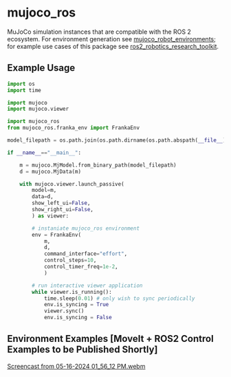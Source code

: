 # mujoco_ros
MuJoCo simulation instances that are compatible with the ROS 2 ecosystem. For environment generation see [mujoco_robot_environments](https://github.com/peterdavidfagan/mujoco_robot_environments); for example use cases of this package see [ros2_robotics_research_toolkit](https://github.com/peterdavidfagan/ros2_robotics_research_toolkit).

## Example Usage

```python 
import os
import time

import mujoco
import mujoco.viewer

import mujoco_ros
from mujoco_ros.franka_env import FrankaEnv

model_filepath = os.path.join(os.path.dirname(os.path.abspath(__file__)), 'models', 'franka_controller_test.mjb')

if __name__=="__main__":

    m = mujoco.MjModel.from_binary_path(model_filepath)
    d = mujoco.MjData(m)

    with mujoco.viewer.launch_passive(
        model=m, 
        data=d,
        show_left_ui=False,
        show_right_ui=False,
        ) as viewer:

        # instaniate mujoco_ros environment
        env = FrankaEnv(
            m, 
            d, 
            command_interface="effort",
            control_steps=10, 
            control_timer_freq=1e-2,
            )

        # run interactive viewer application
        while viewer.is_running():
            time.sleep(0.01) # only wish to sync periodically
            env.is_syncing = True
            viewer.sync()
            env.is_syncing = False 
```

## Environment Examples [MoveIt + ROS2 Control Examples to be Published Shortly]
[Screencast from 05-16-2024 01_56_12 PM.webm](https://github.com/peterdavidfagan/mujoco_ros/assets/42982057/f19f863e-5251-403a-8234-d94907f19fd4)
